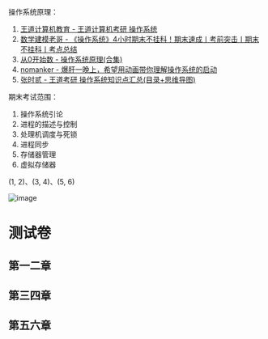 
操作系统原理：

1. [王道计算机教育 - 王道计算机考研 操作系统](https://www.bilibili.com/video/BV1YE411D7nH/) 
2. [数学建模老哥 - 《操作系统》4小时期末不挂科！期末速成丨考前突击丨期末不挂科丨考点总结](https://www.bilibili.com/video/BV1ju6TYHEKU/) 
3. [从0开始数 - 操作系统原理(合集)](https://www.bilibili.com/video/BV13b4y1Q7YD/) 
4. [nomanker - 爆肝一晚上，希望用动画带你理解操作系统的启动](https://www.bilibili.com/video/BV1mm4y1u7G6/) 
5. [张时贰 - 王道考研 操作系统知识点汇总(目录+思维导图)](https://juejin.cn/post/7099830837117452302) 


期末考试范围：

1. 操作系统引论
2. 进程的描述与控制
3. 处理机调度与死锁
4. 进程同步
5. 存储器管理
6. 虚拟存储器

(1, 2)、(3, 4)、(5, 6)

![image](https://github.com/user-attachments/assets/a077cd40-ec9a-40c5-9aeb-a077f005db24)


# 测试卷

## 第一二章



## 第三四章


## 第五六章





